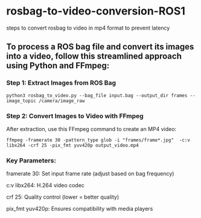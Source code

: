 # rosbag-to-video-conversion-ROS1
steps to convert rosbag to video in mp4 format to prevent latency

## To process a ROS bag file and convert its images into a video, follow this streamlined approach using Python and FFmpeg:
### Step 1: Extract Images from ROS Bag

`python3 rosbag_to_video.py --bag_file input.bag --output_dir frames --image_topic /camera/image_raw`

### Step 2: Convert Images to Video with FFmpeg
After extraction, use this FFmpeg command to create an MP4 video:

`ffmpeg -framerate 30 -pattern_type glob -i "frames/frame*.jpg" 
       -c:v libx264 -crf 25 -pix_fmt yuv420p output_video.mp4`
       
### Key Parameters:
framerate 30: Set input frame rate (adjust based on bag frequency)

c:v libx264: H.264 video codec

crf 25: Quality control (lower = better quality)

pix_fmt yuv420p: Ensures compatibility with media players
